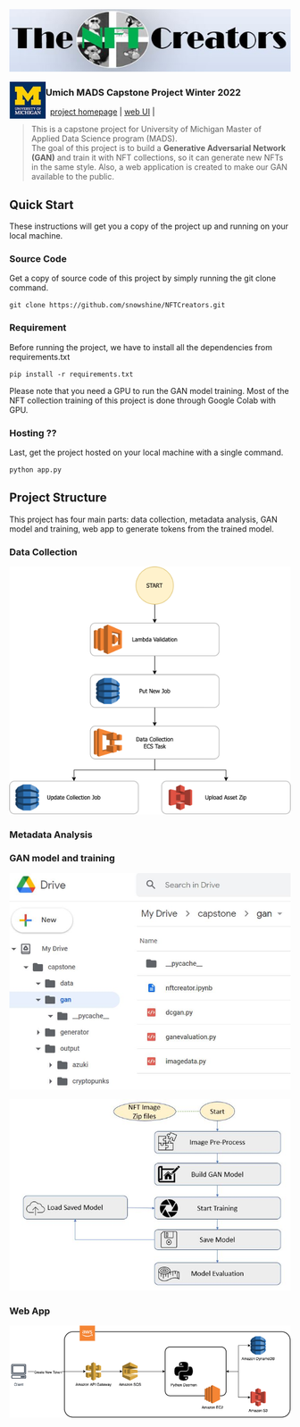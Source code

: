 <img src='docs/team_logo.jpg' align="left">

<br><br><br><br><br><br>

<img src='docs/umich_logo.jpg' align="left" width="65">

### Umich MADS Capstone Project Winter 2022

&nbsp;&nbsp;[project homepage](https://snowshine.github.io/NFTCreators) |  [web UI](https://nf2.dev/) |   

> This is a capstone project for University of Michigan Master of Applied Data Science program (MADS). <br>
The goal of this project is to build a **Generative Adversarial Network (GAN)** and train it with NFT collections, so it can generate new NFTs in the same style. Also, a web application is created to make our GAN available to the public.

## Quick Start

These instructions will get you a copy of the project up and running on your local machine.

### Source Code

Get a copy of source code of this project by simply running the git clone command.

``` git
git clone https://github.com/snowshine/NFTCreators.git
```

### Requirement

Before running the project, we have to install all the dependencies from requirements.txt

``` pip
pip install -r requirements.txt
```
Please note that you need a GPU to run the GAN model training. Most of the NFT collection training of this project is done through Google Colab with GPU.

### Hosting ??

Last, get the project hosted on your local machine with a single command.

``` python
python app.py
```

## Project Structure

This project has four main parts: data collection, metadata analysis, GAN model and training, web app to generate tokens from the trained model.

### Data Collection
<p align=center>
    <img src="./docs/data-diagram.png">
</p>


### Metadata Analysis


### GAN model and training
<p align=center>
    <img src="./docs/gdrive_folder_structure.JPG">
</p>

<p align=center>
    <img src="./docs/gan_train_flow.JPG">
</p>

### Web App
<p align=center>
    <img src="./docs/web-design.png">
</p>
